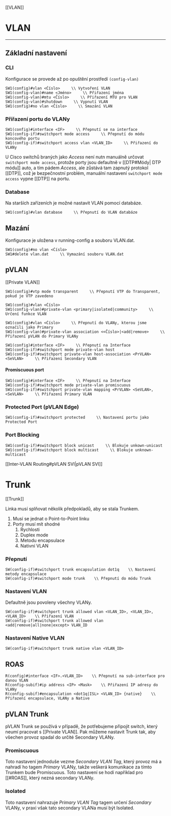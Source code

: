 [[VLAN]]
# VLAN
---

## Základní nastavení

### CLI

Konfigurace se provede až po opuštění prostředí `(config-vlan)`

```
SW1(config)#vlan <Číslo>     \\ Vytvoření VLAN
SW1(config-vlan)#name <Jméno>     \\ Přiřazení jména
SW1(config-vlan)#mtu <Číslo>     \\ Přiřazení MTU pro VLAN
SW1(config-vlan)#shutdown     \\ Vypnutí VLAN
SW1(config)#no vlan <Číslo>     \\ Smazání VLAN
```

### Přiřazení portu do VLANy

```
SW1(config)#interface <IF>     \\ Přepnutí se na interface
SW1(config-if)#switchport mode access     \\ Přepnutí do módu koncového portu
SW1(config-if)#switchport access vlan <VLAN_ID>     \\ Přiřazení do VLANy
```

U Cisco switchů braných jako *Access* není nutn manuálně určovat `switchport mode access`, protože porty jsou defaultně v [[DTP#Módy| DTP módu]] auto, a tím pádem *Access*, ale zůstává tam zapnutý protokol [[DTP]], což je bezpečnostní problém, manuální nastavení `switchport mode access` vypne [[DTP]] na portu.

### Database

Na starších zařízeních je možné nastavit VLAN pomocí databáze.

```
SW1(config)#vlan database     \\ Přepnutí do VLAN databáze
```

## Mazání

Konfigurace je uložena v running-config a souboru VLAN.dat.

```
SW1(config)#no vlan <Číslo>
SW1#delete vlan.dat     \\ Vymazání souboru VLAN.dat
```

## pVLAN
[[Private VLAN]]
```
SW1(config)#vtp mode transparent     \\ Přepnutí VTP do Transparent, pokud je VTP zavedeno
```
```
SW1(config)#vlan <Číslo>
SW1(config-vlan)#private-vlan <primary|isolated|community>     \\ Určení funkce VLAN
```
```
SW1(config)#vlan <Číslo>     \\ Přepnutí do VLANy, kterou jsme označili jako Primary
SW1(config-vlan)#private-vlan association <<Číslo>|<add|remove>     \\ Přiřazení pVLAN do Primary VLANy
```
```
SW1(config)#interface <IF>     \\ Přepnutí na Interface
SW1(config-if)#switchport mode private-vlan host
SW1(config-if)#switchport private-vlan host-association <PrVLAN> <SeVLAN>     \\ Přiřazení Secondary VLAN
```

#### Promiscuous port

```
SW1(config)#interface <IF>     \\ Přepnutí na Interface
SW1(config-if)#switchport mode private-vlan promiscuous
SW1(config-if)#switchport private-vlan mapping <PrVLAN> <SeVLAN>,<SeVLAN>     \\ Přiřazení Primary VLAN
```

### Protected Port (pVLAN Edge)

```
SW1(config-if)#switchport protected     \\ Nastavení portu jako Protected Port
```

### Port Blocking

```
SW1(config-if)#switchport block unicast     \\ Blokuje unkown-unicast
SW1(config-if)#switchport block multicast     \\ Blokuje unknown-multicast
```

[[Inter-VLAN Routing#pVLAN SVI|pVLAN SVI]]

# Trunk
[[Trunk]]

Linka musí splňovat několik předpokladů, aby se stala Trunkem.
1. Musí se jednat o Point-to-Point linku
2. Porty musí mít shodné
	1. Rychlosti
	2. Duplex mode
	3. Metodu encapsulace
	4. Nativní VLAN

### Přepnutí

```
SW(config-if)#switchport trunk encapsulation dot1q    \\ Nastavení metody encapsulace
SW(config-if)#switchport mode trunk    \\ Přepnutí do módu Trunk
```

### Nastavení VLAN

Defaultně jsou povoleny všechny VLANy.

```
SW(config-if)#switchport trunk allowed vlan <VLAN_ID>, <VLAN_ID>, <VLAN_ID>    \\ Přiřazení VLAN 
SW(config-if)#switchport trunk allowed vlan <add|remove|all|none|except> VLAN_ID
```

### Nastavení Native VLAN

```
SW(config-if)#switchport trunk native vlan <VLAN_ID>
```

## ROAS

```
R(config)#interface <IF>.<VLAN_ID>    \\ Přepnutí na sub-interface pro danou VLAN
R(config-subif)#ip address <IP> <Mask>    \\ Přiřazení IP adresy do VLANy
R(config-subif)#encapsulation <dot1q|ISL> <VLAN_ID> {native}    \\ Přiřazení encapsulace, VLANy a Native
```

## pVLAN Trunk

pVLAN Trunk se používá v případě, že potřebujeme připojit switch, který neumí pracovat s [[Private VLAN]].
Pak můžeme nastavit Trunk tak, aby všechen provoz spadal do určité Secondary VLANy.

### Promiscuous

Toto nastavení jednoduše vezme *Secondary VLAN Tag*, který provoz má a nahradí ho tagem *Primary* VLANy, takže veškerá komunikace za tímto Trunkem bude Promiscuous.
Toto nastavení se hodí například pro [[#ROAS]], který nezná secondary VLANy.



### Isolated

Toto nastavení nahrazuje *Primary VLAN Tag* tagem určení *Secondary* VLANy, v praxi však tato secondary VLANa musí být Isolated.



